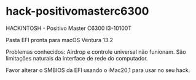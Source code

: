 # hack-positivomasterc6300
HACKINTOSH - Positivo Master C6300 I3-10100T

Pasta EFI pronta para macOS Ventura 13.2

Problemas conhecidos: Airdrop e controle universal não funionam. São limitações naturais da interface de rede do computador.

Favor alterar o SMBIOS da EFI usando o iMac20,1 para usar no seu hack.
